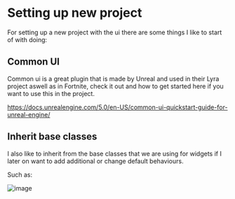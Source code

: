 
# Setting up new project 

For setting up a new project with the ui there are some things I like to start of with doing:

## Common UI

Common ui is a great plugin that is made by Unreal and used in their Lyra project aswell as in Fortnite, check it out and how to get started here if you want to use this in the project.

https://docs.unrealengine.com/5.0/en-US/common-ui-quickstart-guide-for-unreal-engine/

## Inherit base classes
I also like to inherit from the base classes that we are using for widgets if I later on want to add additional or change default behaviours.

Such as:

![image](https://user-images.githubusercontent.com/16833945/212734526-1c5dd1c2-de0d-43c3-9fb7-f77e9816db0c.png)
